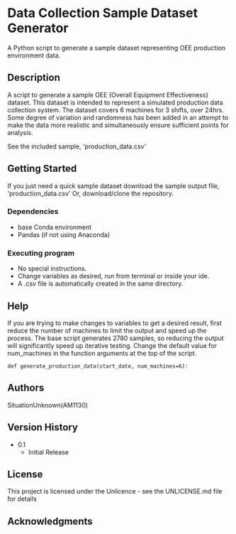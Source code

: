 # Data Collection Sample Dataset Generator

A Python script to generate a sample dataset representing OEE production environment data. 

## Description

A script to generate a sample OEE (Overall Equipment Effectiveness) dataset. This dataset is intended
to represent a simulated production data collection system. The dataset covers 6 machines for 3 shifts, 
over 24hrs. Some degree of variation and randomness has been added in an attempt to make the data more 
realistic and simultaneously ensure sufficient points for analysis.

See the included sample, 'production_data.csv'

## Getting Started

If you just need a quick sample dataset download the sample output file, 'production_data.csv'
Or, download/clone the repository. 

### Dependencies

* base Conda environment
* Pandas (if not using Anaconda)

### Executing program

* No special instructions.
* Change variables as desired, run from terminal or inside your ide.
* A .csv file is automatically created in the same directory.

## Help

If you are trying to make changes to variables to get a desired result, first reduce the number of machines
to limit the output and speed up the process. The base script generates 2780 samples, so reducing the output
will significantly speed up iterative testing. Change the default value for num_machines in the function 
arguments at the top of the script.

```
def generate_production_data(start_date, num_machines=6):
```

## Authors

SituationUnknown(AM1130)


## Version History

* 0.1
    * Initial Release

## License

This project is licensed under the Unlicence - see the UNLICENSE.md file for details

## Acknowledgments
